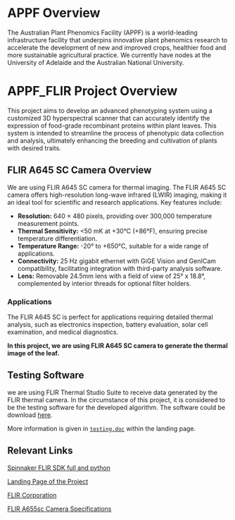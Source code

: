 # APPF Overview

The Australian Plant Phenomics Facility (APPF) is a world-leading infrastructure facility that underpins innovative plant phenomics research to accelerate the development of new and improved crops, healthier food and more sustainable agricultural practice. We currently have nodes at the University of Adelaide and the Australian National University.


# APPF_FLIR Project Overview

This project aims to develop an advanced phenotyping system using a customized 3D hyperspectral scanner that can accurately identify the expression of food-grade recombinant proteins within plant leaves. This system is intended to streamline the process of phenotypic data collection and analysis, ultimately enhancing the breeding and cultivation of plants with desired traits.


## FLIR A645 SC Camera Overview

We are using FLIR A645 SC camera for thermal imaging. The FLIR A645 SC camera offers high-resolution long-wave infrared (LWIR) imaging, making it an ideal tool for scientific and research applications. Key features include:

- **Resolution:** 640 × 480 pixels, providing over 300,000 temperature measurement points.
- **Thermal Sensitivity:** <50 mK at +30°C (+86°F), ensuring precise temperature differentiation.
- **Temperature Range:** -20° to +650°C, suitable for a wide range of applications.
- **Connectivity:** 25 Hz gigabit ethernet with GiGE Vision and GenICam compatibility, facilitating integration with third-party analysis software.
- **Lens:** Removable 24.5mm lens with a field of view of 25° x 18.8°, complemented by interior threads for optional filter holders.

### Applications

The FLIR A645 SC is perfect for applications requiring detailed thermal analysis, such as electronics inspection, battery evaluation, solar cell examination, and medical diagnostics.

**In this project, we are using FLIR A645 SC camera to generate the thermal image of the leaf.**

## Testing Software
we are using FLIR Thermal Studio Suite to receive data generated by the FLIR thermal camera. In the circumstance of this project, it is considered to be the testing software for the developed algorithm. The software could be download [here](https://www.flir.com.au/support/products/flir-thermal-studio-suite/#Downloads).

More information is given in [`testing.doc`](https://anu365.sharepoint.com/sites/APPF-TL-FLIR/Shared%20Documents/Forms/AllItems.aspx?id=%2Fsites%2FAPPF%2DTL%2DFLIR%2FShared%20Documents%2FTesting&viewid=b4067fee%2D839d%2D4643%2D9b23%2D66e61f62ac63) within the landing page.

## Relevant Links
[Spinnaker FLIR SDK full and python](https://www.flir.com/support-center/iis/machine-vision/downloads/spinnaker-sdk-download/spinnaker-sdk--download-files/)

[Landing Page of the Project](https://anu365.sharepoint.com/sites/APPF-TL-FLIR)

[FLIR Corporation](https://Flir.com.au)

[FLIR A655sc Camera Specifications](https://www.flir.com.au/products/a655sc/)

